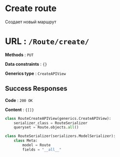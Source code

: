 # Create route

Создает новый маршрут

# **URL** : `/Route/create/`

**Methods** : `PUT`

**Data constraints** : `{}`

**Generics type** : `CreateAPIView`

## Success Responses

**Code** : `200 OK`

**Content** : `{[]}`

```python
class RouteCreateAPIView(generics.CreateAPIView):
    serializer_class = RouteSerializer
    queryset = Route.objects.all()
```

```python
class RouteSerializer(serializers.ModelSerializer):
    class Meta:
        model = Route
        fields = "__all__"
```

